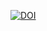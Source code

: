 [![DOI](https://zenodo.org/badge/DOI/10.5281/zenodo.15307663.svg)](https://doi.org/10.5281/zenodo.15307663)
